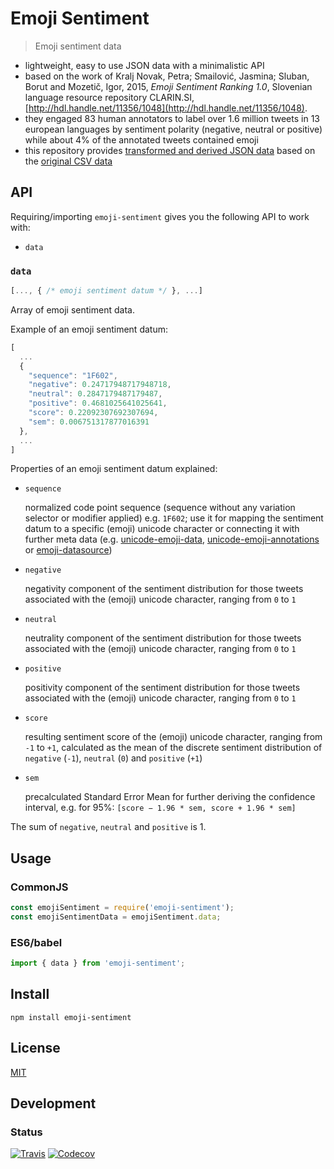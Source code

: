 # Emoji Sentiment

> Emoji sentiment data

- lightweight, easy to use JSON data with a minimalistic API
- based on the work of Kralj Novak, Petra; Smailović, Jasmina; Sluban, Borut and Mozetič, Igor, 2015, *Emoji Sentiment Ranking 1.0*, Slovenian language resource repository CLARIN.SI, [http://hdl.handle.net/11356/1048](http://hdl.handle.net/11356/1048).
- they engaged 83 human annotators to label over 1.6 million tweets in 13 european languages by sentiment polarity (negative, neutral or positive) while about 4% of the annotated tweets contained emoji
- this repository provides [transformed and derived JSON data](https://github.com/dematerializer/emoji-sentiment/blob/master/res/emoji-sentiment-data.stable.json) based on the [original CSV data](https://www.clarin.si/repository/xmlui/bitstream/handle/11356/1048/Emoji_Sentiment_Data_v1.0.csv?sequence=8&isAllowed=y)

## API

Requiring/importing `emoji-sentiment` gives you the following API to work with:

- `data`

### `data`

```javascript
[..., { /* emoji sentiment datum */ }, ...]
```

Array of emoji sentiment data.

Example of an emoji sentiment datum:

```javascript
[
  ...
  {
    "sequence": "1F602",
    "negative": 0.24717948717948718,
    "neutral": 0.2847179487179487,
    "positive": 0.4681025641025641,
    "score": 0.22092307692307694,
    "sem": 0.006751317877016391
  },
  ...
]
```

Properties of an emoji sentiment datum explained:

- `sequence`

  normalized code point sequence (sequence without any variation selector or modifier applied) e.g. `1F602`; use it for mapping the sentiment datum to a specific (emoji) unicode character or connecting it with further meta data (e.g. [unicode-emoji-data](https://www.npmjs.com/package/unicode-emoji-data), [unicode-emoji-annotations](https://www.npmjs.com/package/unicode-emoji-annotations) or [emoji-datasource](https://www.npmjs.com/package/emoji-datasource))

- `negative`

  negativity component of the sentiment distribution for those tweets associated with the (emoji) unicode character, ranging from `0` to `1`

- `neutral`

  neutrality component of the sentiment distribution for those tweets associated with the (emoji) unicode character, ranging from `0` to `1`

- `positive`

  positivity component of the sentiment distribution for those tweets associated with the (emoji) unicode character, ranging from `0` to `1`

- `score`

  resulting sentiment score of the (emoji) unicode character, ranging from `-1` to `+1`, calculated as the mean of the discrete sentiment distribution of `negative` (`-1`), `neutral` (`0`) and `positive` (`+1`)

- `sem`

  precalculated Standard Error Mean for further deriving the confidence interval, e.g. for 95%:
  `[score − 1.96 * sem, score + 1.96 * sem]`

The sum of `negative`, `neutral` and `positive` is 1.

## Usage

### CommonJS

```javascript
const emojiSentiment = require('emoji-sentiment');
const emojiSentimentData = emojiSentiment.data;
```

### ES6/babel

```javascript
import { data } from 'emoji-sentiment';
```

## Install

`npm install emoji-sentiment`

## License

[MIT](https://github.com/dematerializer/emoji-sentiment/blob/master/LICENSE)

## Development

### Status

[![Travis](https://img.shields.io/travis/dematerializer/emoji-sentiment.svg?style=flat-square)](https://travis-ci.org/dematerializer/emoji-sentiment)
[![Codecov](https://img.shields.io/codecov/c/github/dematerializer/emoji-sentiment.svg?style=flat-square)](https://codecov.io/gh/dematerializer/emoji-sentiment)
